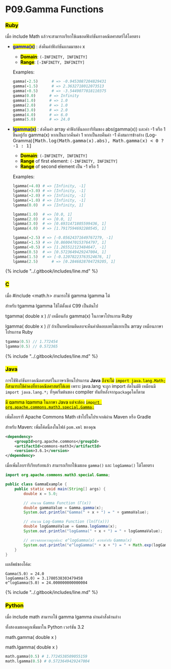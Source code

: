 # P09.Gamma Functions

### <mark style="color:$danger;">Ruby</mark>

เมื่อ include Math แล้วจะสามารถเรียกใช้เมธอดฟังก์ชันทางคณิตศาสตร์ได้โดยตรง

*   <mark style="color:blue;">**gamma(x)**</mark> : ส่งคืนค่าฟังก์ชันแกมมาของ x

    * <mark style="color:$success;">**Domain**</mark>: `(-INFINITY, INFINITY]`
    * <mark style="color:$warning;">**Range**</mark>: `[-INFINITY, INFINITY]`&#x20;

    Examples:

    ```ruby
    gamma(-2.5)      # => -0.9453087204829431
    gamma(-1.5)      # => 2.3632718012073513
    gamma(-0.5)      # => -3.5449077018110375
    gamma(0.0)      # => Infinity
    gamma(1.0)      # => 1.0
    gamma(2.0)      # => 1.0
    gamma(3.0)      # => 2.0
    gamma(4.0)      # => 6.0
    gamma(5.0)      # => 24.0
    ```
*   <mark style="color:blue;">**lgamma(x)**</mark> : ส่งคืนค่า array ค่าฟังก์ชันลอการิทึมของ abs(gamma(x)) และค่า -1 หรือ 1 ขึ้นอยู่กับ gamma(x) หากเป็นบวกคืนค่า 1 หากเป็นลบคืนค่า -1 ดังสมการข้างล่าง (Log-Gramma)<kbd>\[Math.log(Math.gamma(x).abs), Math.gamma(x) < 0 ? -1 : 1]</kbd>

    * <mark style="color:$success;">**Domain**</mark>: `(-INFINITY, INFINITY]`&#x20;
    * <mark style="color:$warning;">**Range**</mark> of first element: `(-INFINITY, INFINITY]`
    * <mark style="color:$warning;">**Range**</mark> of second element เป็น -1 หรือ 1

    Examples:

    ```ruby
    lgamma(-4.0) # => [Infinity, -1]
    lgamma(-3.0) # => [Infinity, -1]
    lgamma(-2.0) # => [Infinity, -1]
    lgamma(-1.0) # => [Infinity, -1]
    lgamma(0.0)  # => [Infinity, 1]

    lgamma(1.0)  # => [0.0, 1]
    lgamma(2.0)  # => [0.0, 1]
    lgamma(3.0)  # => [0.6931471805599436, 1]
    lgamma(4.0)  # => [1.7917594692280545, 1]

    lgamma(-2.5) # => [-0.05624371649767279, -1]
    lgamma(-1.5) # => [0.8600470153764797, 1]
    lgamma(-0.5) # => [1.265512123484647, -1]
    lgamma(0.5)  # => [0.5723649429247004, 1]
    lgamma(1.5)  # => [-0.12078223763524676, 1]
    lgamma(2.5)      # => [0.2846828704729205, 1]
    ```

{% include "../.gitbook/includes/line.md" %}

### <mark style="color:$danger;">C</mark>

เมื่อ #include \<math.h> สามารถใช้ gamma lgamma ได้

สำหรับ tgamma lgamma ใช้ได้ตั้งแต่ C99 เป็นต้นไป

tgamma( double x ) // เหมือนกับ gamma(x) ในภาษาโปรแกรม Ruby

lgamma( double x ) // ถ้าเป็นทศนิยมติดลบจะคืนค่าติดลบเลยไม่แยกเป็น array เหมือนภาษาโปรแกรม Ruby

```c
tgamma(0.5) // 1.772454
lgamma(0.5) // 0.572365
```

{% include "../.gitbook/includes/line.md" %}

### <mark style="color:$danger;">Java</mark>

การใช้ฟังก์ชันทางคณิตศาสตร์ในภาษาเขียนโปรแกรม **Java** <mark style="color:$info;">ถึงจะไม่</mark> <mark style="color:$info;"></mark><mark style="color:$info;">`import java.lang.Math;`</mark> <mark style="color:$info;"></mark><mark style="color:$info;">ก็สามารถใช้ค่าคงที่ทางคณิตศาสตร์ได้เลย</mark> เพราะ java.lang จะถูก import อัตโนมัติ เหมือนมี `import java.lang.*;` ที่จุดเริ่มต้นของ compiler ทันทีหลังจาก`package`ใดก็ตาม

[<mark style="color:$info;">มี gamma lgamma ในภาษา Java แต่จะต้อง</mark> <mark style="color:$info;"></mark><mark style="color:$info;">`import org.apache.commons.math3.special.Gamma;`</mark>](https://commons.apache.org/proper/commons-math/javadocs/api-3.6.1/org/apache/commons/math3/special/Gamma.html)

เพิ่มไลบรารี Apache Commons Math เข้าไปในโปรเจกต์ผ่าน Maven หรือ Gradle

สำหรับ Maven: เพิ่มโค้ดนี้ลงในไฟล์ `pom.xml` ของคุณ

```xml
<dependency>
    <groupId>org.apache.commons</groupId>
    <artifactId>commons-math3</artifactId>
    <version>3.6.1</version>
</dependency>
```

เมื่อเพิ่มไลบรารีเรียบร้อยแล้ว สามารถเรียกใช้เมธอด `gamma()` และ `logGamma()` ได้โดยตรง

```java
import org.apache.commons.math3.special.Gamma;

public class GammaExample {
    public static void main(String[] args) {
        double x = 5.0;

        // คำนวณ Gamma Function (Γ(x))
        double gammaValue = Gamma.gamma(x);
        System.out.println("Gamma(" + x + ") = " + gammaValue);

        // คำนวณ Log-Gamma Function (ln(Γ(x)))
        double logGammaValue = Gamma.logGamma(x);
        System.out.println("logGamma(" + x + ") = " + logGammaValue);

        // ตรวจสอบความถูกต้อง: e^logGamma(x) ควรเท่ากับ Gamma(x)
        System.out.println("e^logGamma(" + x + ") = " + Math.exp(logGammaValue));
    }
}
```

ผลลัพธ์ของโค้ด:

```
Gamma(5.0) = 24.0
logGamma(5.0) = 3.1780538303479458
e^logGamma(5.0) = 24.000000000000004
```

{% include "../.gitbook/includes/line.md" %}

### <mark style="color:$danger;">Python</mark>

เมื่อ include math สามารถใช้ gamma lgamma ผ่านคำสั่งด้านล่าง

ทั้งสองเมธอดถูกเพิ่มมาใน Python เวอร์ชัน 3.2

math.gamma( double x )

math.lgamma( double x )

```python
math.gamma(0.5) # 1.7724538509055159
math.lgamma(0.5) # 0.5723649429247004
```
